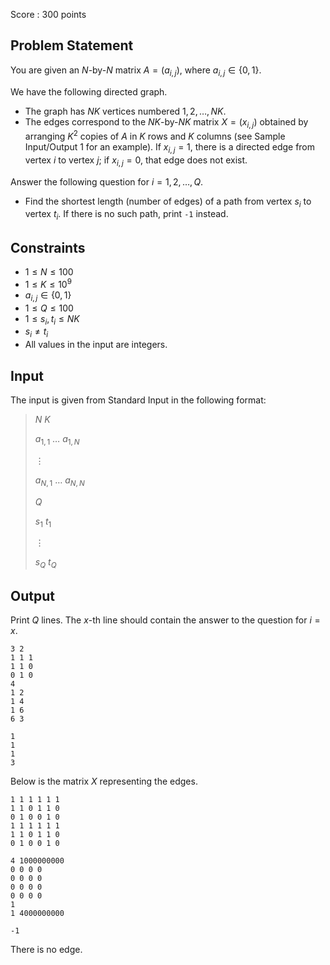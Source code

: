 Score : $300$ points

## Problem Statement

You are given an $N$-by-$N$ matrix $A=(a_{i,j})$, where $a_{i,j} \in \{0,1\}$.

We have the following directed graph.

- The graph has $NK$ vertices numbered $1,2,\ldots,NK$.
- The edges correspond to the $NK$-by-$NK$ matrix $X=(x_{i,j})$ obtained by arranging $K^2$ copies of $A$ in $K$ rows and $K$ columns (see Sample Input/Output 1 for an example). If $x_{i,j}=1$, there is a directed edge from vertex $i$ to vertex $j$; if $x_{i,j}=0$, that edge does not exist.

Answer the following question for $i=1,2,\ldots,Q$.

- Find the shortest length (number of edges) of a path from vertex $s_i$ to vertex $t_i$. If there is no such path, print `-1` instead.

## Constraints

- $1 \leq N \leq 100$
- $1 \leq K \leq 10^9$
- $a_{i,j} \in \{0,1\}$
- $1 \leq Q \leq 100$
- $1 \leq s_i,t_i \leq NK$
- $s_i \neq t_i$
- All values in the input are integers.

## Input

The input is given from Standard Input in the following format:

> $N$ $K$
> 
> $a_{1,1}$ $\ldots$ $a_{1,N}$
> 
> $\vdots$
> 
> $a_{N,1}$ $\ldots$ $a_{N,N}$
> 
> $Q$
> 
> $s_1$ $t_1$
> 
> $\vdots$
> 
> $s_Q$ $t_Q$

## Output

Print $Q$ lines. The $x$-th line should contain the answer to the question for $i=x$.

```input1
3 2
1 1 1
1 1 0
0 1 0
4
1 2
1 4
1 6
6 3
```

```output1
1
1
1
3
```

Below is the matrix $X$ representing the edges.

```output1
1 1 1 1 1 1
1 1 0 1 1 0
0 1 0 0 1 0
1 1 1 1 1 1
1 1 0 1 1 0
0 1 0 0 1 0
```

```input2
4 1000000000
0 0 0 0
0 0 0 0
0 0 0 0
0 0 0 0
1
1 4000000000
```

```output2
-1
```

There is no edge.